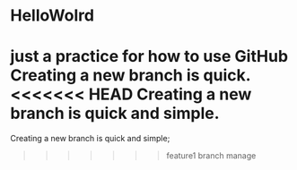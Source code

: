 # HelloWolrd
just a practice for how to use GitHub
Creating a new branch is quick.
<<<<<<< HEAD
Creating a new branch is quick and simple.
=======
Creating a new branch is quick and simple;
>>>>>>> feature1
branch manage
